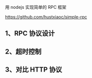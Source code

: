 用 nodejs 实现简单的 RPC 框架

https://github.com/hustxiaoc/simple-rpc

## 1、RPC 协议设计

## 2、超时控制

## 3、对比 HTTP 协议